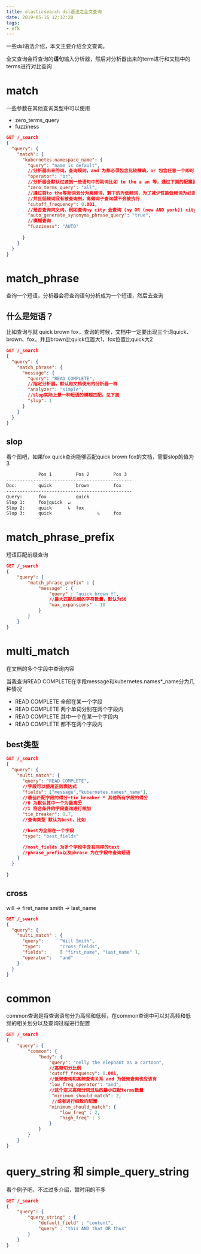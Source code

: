 ```yaml
---
title: elasticsearch dsl语法之全文查询
date: 2019-05-16 12:12:28
tags:
- efk
---
```


一些dsl语法介绍，本文主要介绍全文查询。

全文查询会将查询的**语句**输入分析器，然后对分析器出来的term进行和文档中的terms进行对比查询

<!--more-->

# match

一些参数在其他查询类型中可以使用

- zero_terms_query
- fuzziness

```json
GET /_search
{
  "query": {
    "match": {
      "kubernetes.namespace_name": {
        "query": "name is default",
        //分析器出来的词，查询规则，and 为都必须包含比较精确，or 包含任意一个即可 
        "operator": "or",
        //分析器会默认过滤到一些语句中的助词比如 to the a an 等，通过下面的配置就可以让这些助词不让分析器过滤掉
        "zero_terms_query": "all",
        //通过将to the等助词划分为高频词，剩下的为低频词，为了减少性能低频词为必选子查询，高频词为可选子查询。
        //并且低频词没有被查询到，高频词子查询就不会被执行
        "cutoff_frequency": 0.001,
        //是否查询同义词，例如查询ny city 会查询 (ny OR (new AND york)) city
        "auto_generate_synonyms_phrase_query": "true",
        //模糊查询
        "fuzziness": "AUTO"
        
      }
    }
  }
}
```

# match_phrase

查询一个短语，分析器会将查询语句分析成为一个短语，然后去查询

## 什么是短语？

比如查询与就 quick brown fox，查询的时候，文档中一定要出现三个词quick、brown、fox。并且brown比quick位置大1，fox位置比quick大2

```json
GET /_search
{
  "query": {
    "match_phrase": {
      "message": {
        "query": "READ COMPLETE",
        //指定分析器，默认和文档使用的分析器一样
        "analyzer": "simple",
        //slop实际上是一种短语的模糊匹配，见下面
        "slop": 1
      }
    }
  }
}
```

## slop

看个图吧，如果fox quick查询能够匹配quick brown fox的文档，需要slop的值为3

```bash
            Pos 1         Pos 2         Pos 3
-----------------------------------------------
Doc:        quick         brown         fox
-----------------------------------------------
Query:      fox           quick
Slop 1:     fox|quick  ↵  
Slop 2:     quick      ↳  fox
Slop 3:     quick                 ↳     fox
```

# match_phrase_prefix

短语匹配前缀查询

```json
GET /_search
{
    "query": {
        "match_phrase_prefix" : {
            "message" : {
                "query" : "quick brown f",
                //最大匹配后缀的字符数量，默认为50
                "max_expansions" : 10
            }
        }
    }
}
```

# multi_match

在文档的多个字段中查询内容

当我查询READ COMPLETE在字段message和kubernetes.names*_name分为几种情况

- READ COMPLETE 全部在某一个字段
- READ COMPLETE 两个单词分别在两个字段内
- READ COMPLETE 其中一个在某一个字段内
- READ COMPLETE 都不在两个字段内

## best类型

```json
GET /_search
{
  "query": {
    "multi_match": {
      "query": "READ COMPLETE",
      //字段可以使用正则表达式
      "fields": ["message","kubernetes.names*_name"],
      //最佳匹配字段的得分+tie_breaker * 其他所有字段的得分
      //0 为默认其中一个为最高分
      //1 符合条件的字段查询进行相加
      "tie_breaker": 0.7,
      //查询类型 默认为best，比如

      //best为全部在一个字段
      "type": "best_fields"

      //most_fields 为多个字段中含有同样的text
      //phrase_prefix以及phrase 为在字段中查询短语
    }
  }
  
}
```

## cross

will -> firet_name
smith -> last_name

```json
GET /_search
{
  "query": {
    "multi_match" : {
      "query":      "Will Smith",
      "type":       "cross_fields",
      "fields":     [ "first_name", "last_name" ],
      "operator":   "and"
    }
  }
}
```

# common

common查询是将查询语句分为高频和低频，在common查询中可以对高频和低频的相关划分以及查询过程进行配置

```json
GET /_search
{
    "query": {
        "common": {
            "body": {
                "query": "nelly the elephant as a cartoon",
                //高频切分比例
                "cutoff_frequency": 0.001,
                //低频查询和高频查询关系 and 为低频查询也应该有
                "low_freq_operator": "and",
                //这个定义高频分词过后的最小匹配terms数量
                 "minimum_should_match": 2,
                 //或者进行细致的配置
                "minimum_should_match": {
                    "low_freq" : 2,
                    "high_freq" : 3
                }
            }
        }
    }
}
```

# query_string 和 simple_query_string

看个例子吧，不过过多介绍，暂时用的不多

```json
GET /_search
{
    "query": {
        "query_string" : {
            "default_field" : "content",
            "query" : "this AND that OR thus"
        }
    }
}
```








